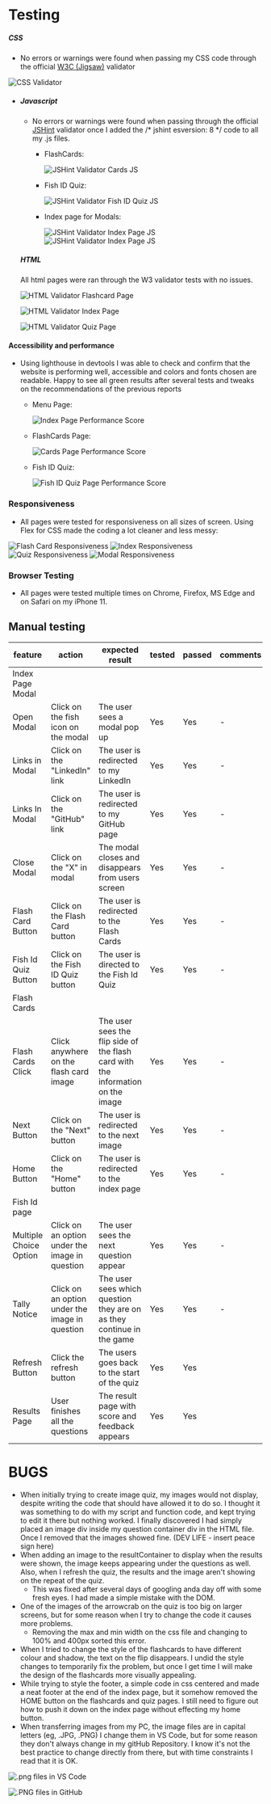# Testing
 ##### CSS
   - No errors or warnings were found when passing my CSS code through the official [W3C (Jigsaw)](https://jigsaw.w3.org/css-validator/#validate_by_uri) validator 

  ![CSS Validator](documentation/cssvalidator.png)


+ ##### Javascript
    - No errors or warnings were found when passing through the official [JSHint](https://jshint.com/) validator once I added the /* jshint esversion: 8 */ code to all my .js files.    

      - FlashCards:

          ![JSHint Validator Cards JS](documentation/flashcardjs.gif)


      - Fish ID Quiz:

          ![JSHint Validator Fish ID Quiz JS](documentation/quizjs.gif)


      - Index page for Modals:

          ![JSHint Validator Index Page JS](documentation/jsscriptindex.png)
          ![JSHint Validator Index Page JS](documentation/jsscriptindex.PNG)

          
  ##### HTML
  All html pages were ran through the W3 validator tests with no issues.

  ![HTML Validator Flashcard Page](documentation/htmlvalidatorflashcards.png)

   ![HTML Validator Index Page](documentation/htmlvalidatorindex.png)

    ![HTML Validator Quiz Page](documentation/htmlvalidatorquiz.png)


          



#### Accessibility and performance 
  - Using lighthouse in devtools I was able to check and confirm that the website is performing well, accessible and colors and fonts chosen are readable. Happy to see all green results after several tests and tweaks on the recommendations of the previous reports

      - Menu Page:

          ![Index Page Performance Score](documentation/lighthouseindex.png)

      - FlashCards Page:

          ![Cards Page Performance Score](documentation/lighthouseflashcards.png)

      - Fish ID Quiz:

          ![Fish ID Quiz Page Performance Score](documentation/lighthousequiz.png)
### Responsiveness
- All pages were tested for responsiveness on all sizes of screen. Using Flex for CSS made the coding a lot cleaner and less messy:

![Flash Card Responsiveness](documentation/amrflash.png)
![Index Responsiveness](documentation/amrindex.png)
![Quiz Responsiveness](documentation/amrquiz.png)
![Modal Responsiveness](documentation/amrmodal.png)
### Browser Testing
- All pages were tested multiple times on Chrome, Firefox, MS Edge and on Safari on my iPhone 11.

## Manual testing

| feature | action | expected result | tested | passed | comments |
| --- | --- | --- | --- | --- | --- |
| Index Page Modal | | | | | 
| Open Modal | Click on the fish icon on the modal | The user sees a modal pop up | Yes | Yes | - |
| Links in Modal | Click on the "LinkedIn" link | The user is redirected to my LinkedIn | Yes | Yes | - |
| Links In Modal | Click on the "GitHub" link | The user is redirected to my GitHub page | Yes | Yes | - |
|Close Modal | Click on the "X" in modal | The modal closes and disappears from users screen | Yes | Yes | - |
| Flash Card Button | Click on the Flash Card button | The user is redirected to the Flash Cards | Yes | Yes | - |
| Fish Id Quiz Button | Click on the Fish ID Quiz button | The user is directed to the Fish Id Quiz | Yes | Yes | - |
| Flash Cards | | | | | |
| Flash Cards Click | Click anywhere on the flash card image| The user sees the flip side of the flash card with the information on the image | Yes | Yes | - |
| Next Button | Click on the "Next" button | The user is redirected to the next image | Yes | Yes | - |
| Home Button | Click on the "Home" button | The user is redirected to the index page| Yes | Yes | - |
| Fish Id page | | | | | |
| Multiple Choice Option | Click on an option under the image in question|The user sees the next question appear | Yes | Yes | - |
| Tally Notice | Click on an option under the image in question|The user sees which question they are on as they continue in the game | Yes | Yes | - |
| Refresh Button | Click the refresh button | The users goes back to the start of the quiz | Yes | Yes |  |
| Results Page | User finishes all the questions | The result page with score and feedback appears | Yes | Yes | 


        

# BUGS
- When initially trying to create image quiz, my images would not display, despite writing the code that should have allowed it to do so. I thought it was something to do with my script and function code, and kept trying to edit it there but nothing worked. I finally discovered I had simply placed an image div inside my question container div in the HTML file. Once I removed that the images showed fine. (DEV LIFE - insert peace sign here)
- When adding an image to the resultContainer to display when the results were shown, the image keeps appearing under the questions as well. Also, when I refresh the quiz, the results and the image aren't showing on the repeat of the quiz.
  - This was fixed after several days of googling anda  day off with some fresh eyes. I had made a simple mistake with the DOM.
- One of the images of the arrowcrab on the quiz is too big on larger screens, but for some reason when I try to change the code it causes more problems.
  - Removing the max and min width on the css file and changing to 100% and 400px sorted this error.
- When I tried to change the style of the flashcards to have different colour and shadow, the text on the flip disappears. I undid the style changes to temporarily fix the problem, but once I get time I will make the design of the flashcards more visually appealing.
- While trying to style the footer, a simple code in css centered and made a neat footer at the end of the index page, but it somehow removed the HOME button on the flashcards and quiz pages. I still need to figure out how to push it down on the index page without effecting my home button. 
- When transferring images from my PC, the image files are in capital letters (eg, .JPG, .PNG) I change them in VS Code, but for some reason they don't always change in my gitHub Repository. I know it's not the best practice to change directly from there, but with time constraints I read that it is OK.

 ![.png files in VS Code](documentation/bugbigfiles.png)

![.PNG files in GitHub](documentation/bigcodegithub.png)